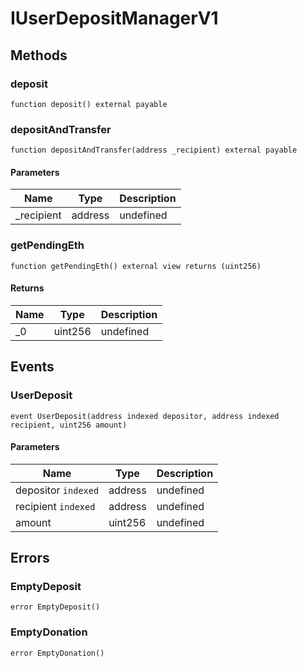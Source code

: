 # IUserDepositManagerV1









## Methods

### deposit

```solidity
function deposit() external payable
```






### depositAndTransfer

```solidity
function depositAndTransfer(address _recipient) external payable
```





#### Parameters

| Name | Type | Description |
|---|---|---|
| _recipient | address | undefined |

### getPendingEth

```solidity
function getPendingEth() external view returns (uint256)
```






#### Returns

| Name | Type | Description |
|---|---|---|
| _0 | uint256 | undefined |



## Events

### UserDeposit

```solidity
event UserDeposit(address indexed depositor, address indexed recipient, uint256 amount)
```





#### Parameters

| Name | Type | Description |
|---|---|---|
| depositor `indexed` | address | undefined |
| recipient `indexed` | address | undefined |
| amount  | uint256 | undefined |



## Errors

### EmptyDeposit

```solidity
error EmptyDeposit()
```






### EmptyDonation

```solidity
error EmptyDonation()
```







